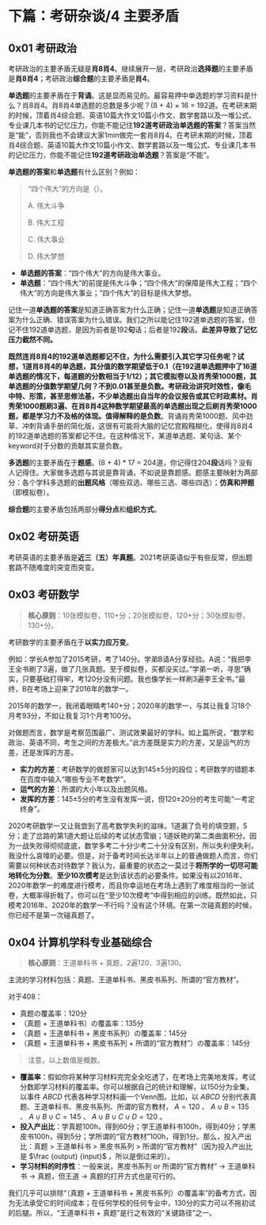 # 下篇：考研杂谈/4 主要矛盾

## 0x01 考研政治

考研政治的主要矛盾无疑是**肖8肖4**。继续展开一层，考研政治**选择题**的主要矛盾是**肖8肖4**；考研政治**综合题**的主要矛盾是**肖4**。

**单选题**的主要矛盾在于**背诵**。这是显而易见的。最容易押中单选题的学习资料是什么？肖8肖4。肖8肖4单选题的总数是多少呢？(8 + 4) × 16 = 192道。在考研末期的时候，顶着肖4综合题、英语10篇大作文10篇小作文、数学套路以及一堆公式、专业课几本书的记忆压力，你能不能记住**192道考研政治单选题的答案**？答案当然是“能”，否则我也不会建议大家1min做完一套肖8肖4。在考研末期的时候，顶着肖4综合题、英语10篇大作文10篇小作文、数学套路以及一堆公式、专业课几本书的记忆压力，你能不能记住**192道考研政治单选题**？答案是“不能”。

**单选题的答案**和**单选题**有什么区别？例如：

> “四个伟大”的方向是（）。
>
> A. 伟大斗争
>
> B. 伟大工程
>
> C. 伟大事业
>
> D. 伟大梦想

- **单选题的答案**：“四个伟大”的方向是伟大事业。
- **单选题**：“四个伟大”的前提是伟大斗争；“四个伟大”的保障是伟大工程；“四个伟大”的方向是伟大事业；“四个伟大”的目标是伟大梦想。

记住一道**单选题的答案**是知道正确答案为什么正确；记住一道**单选题**是知道正确答案为什么正确、错误答案为什么错误。我们之所以能记住192道单选题的答案，但记不住192道单选题，是因为前者是192**句**话；后者是192**段**话。**此差异导致了记忆压力截然不同。**

**既然连肖8肖4的192道单选题都记不住，为什么需要引入其它学习任务呢？**试想，1道肖8肖4的单选题，其分值的数学期望低于0.1（在192道单选题押中了16道单选题的情况下，每道题的分数相当于1/12）；其它模拟卷以及肖秀荣1000题，其单选题的分值数学期望几何？不到0.01甚至是负数。考研政治讲究时效性，像毛中特、形策，甚至思修法基，不少单选题出自当年的会议报告或其它时政素材。肖秀荣1000题刷3遍、在肖8肖4这种数学期望最高的单选题出现之后刷肖秀荣1000题，都是学习力不及格的体现。值得解释的是**负数**。背诵肖秀荣1000题、风中劲草、冲刺背诵手册的简化版，这很有可能将大脑的记忆宫殿糨糊化，使得肖8肖4的192道单选题的答案都记不住。在这种情况下，某道单选题、某句话、某个keyword对于分数的贡献其实是负数。

**多选题**的主要矛盾在于**题感**。(8 + 4) * 17 = 204道，你记得住204**段**话吗？没有人记得住。大家做多选题与其说是靠背诵，不如说是靠题感。题感主要映射为两部分：各个学科多选题的**出题风格**（哪些双选、哪些三选、哪些四选）；**仿真和押题**（即模拟卷）。

**综合题**的主要矛盾包括两部分**得分点**和**组织方式**。

## 0x02 考研英语

考研英语的主要矛盾是**近三（五）年真题**。2021考研英语似乎有些反常，但出题套路不随难度的突变而突变。

## 0x03 考研数学

> **核心原则**：10张模拟卷，110+分；20张模拟卷，120+分；30张模拟卷，130+分。

考研数学的主要矛盾在于**以实力应万变**。

例如：学长A参加了2015考研，考了140分。学弟B请A分享经验。A说：“我把李王全书刷了3遍，做了几张真题。至于模拟卷，买都没买过。”学弟一听，寻思“确实，只要基础打得牢，考120分没有问题。我也像学长一样刷3遍李王全书。”最终，B在考场上迎来了2016年的数学一。

2015年的数学一，我闭着眼睛考140+分；2020年的数学一，与其让我复习18个月考93分，不如让我复习1个月考100分。

对做题而言，数学是考察范围最广、测试效果最好的学科。如上篇所说，“数学和政治、英语不同，考生之间的方差极大。”此方差既是实力的方差，又是运气的方差，还是发挥的方差。

- **实力的方差**：考研数学的做题家可以达到145±5分的段位；考研数学的错题本在百度中输入“哪些专业不考数学”。
- **运气的方差**：所谓的大小年以及出题风格。
- **发挥的方差**：145±5分的考生没有发挥一说，但120±20分的考生可能“一考定终身”。

2020考研数学一又让我尝到了高考数学失利的滋味。1道漏了负号的填空题，5分；走了岔路的第1道大题让后续的考试状态雪崩；1道妖艳的第二类曲面积分。因为一战失败得彻彻底底，数学多考二十分少考二十分没有区别，所以失利便失利，我没什么哀嚎的必要。但是，对于备考时间长达半年以上的普通做题人而言，你们需要以何种状态对待数学？我认为，最重要的状态之一莫过于**将所学的一切尽可能地转化为分数**。**至少10次模考**是达到该状态的必要条件。如果没有以2016年、2020年数学一的难度进行模考，而且你幸运地在考场上遇到了难度相当的一张试卷，大概率得折戟了。你可以在“至少10次模考”中得到相应的训练。既然如此，只模考2016年、2020年的数学一不行吗？没有这个环境。在第一次碰真题的时候，你已经不是第一次碰真题了。

## 0x04 计算机学科专业基础综合

> **核心原则**：王道单科书 + 真题，2遍120、3遍130。

主流的学习材料包括：真题、王道单科书、黑皮书系列、所谓的“官方教材”。

对于408：

- 真题の覆盖率：120分
- （真题 + 王道单科书）の覆盖率：135分
- （真题 + 王道单科书 + 黑皮书系列）の覆盖率：145分
- （真题 + 王道单科书 + 黑皮书系列 + 所谓的“官方教材”）の覆盖率：145分

> 注意，以上数值是概数。

- **覆盖率**：假如你将某种学习材料完完全全吃透了，在考场上完美地发挥，考试分数即学习材料的覆盖率。你可以根据自己的统计和理解，以150分为全集，以事件 $ABCD$ 代表各种学习材料画一个Venn图。比如，以 $ABCD$ 分别代表真题、王道单科书、黑皮书系列、所谓的官方教材， $A = 120$ 、 $A ∪ B = 135$ 、 $A ∪ B ∪ C = 145$ 、 $A ∪ B ∪ C ∪ D = 120$ 。
- **投入产出比**：学真题100h，得到60分；学王道单科书100h，得到40分；学黑皮书100h，得到5分；学所谓的“官方教材”100h，得到1分。那么，投入产出比：真题 > 王道单科书 > 黑皮书系列 > 所谓的“官方教材”（因为投入产出比是 $\frac {output} {input}$ ，所以是倒过来的）。
- **学习材料的时序性**：一般来说，黑皮书系列 or 所谓的“官方教材” → 王道单科书 → 真题，但王道 → 真题的打开方式也是可行的。

我们几乎可以排除“（真题 + 王道单科书 + 黑皮书系列）の覆盖率”的备考方式，因为无法承受它的时间成本；在任何学校的任何专业中，130分的实力可以不拖初试的后腿。所以，“王道单科书 + 真题”是行之有效的“关键路径”之一。
